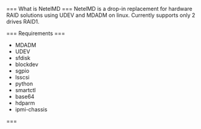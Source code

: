 === What is NetelMD ===
NetelMD is a drop-in replacement for hardware RAID solutions using UDEV and MDADM on linux.  Currently supports only 2 drives RAID1.

=== Requirements ===
* MDADM
* UDEV
* sfdisk
* blockdev
* sgpio
* lsscsi
* python
* smartctl
* base64
* hdparm
* ipmi-chassis


===
